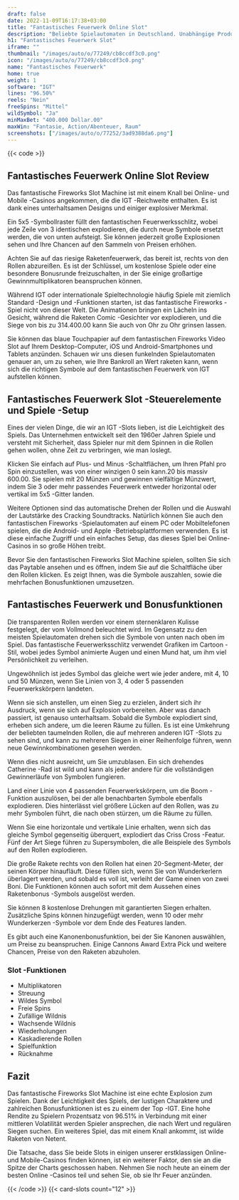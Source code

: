 ```yaml
---
draft: false
date: 2022-11-09T16:17:38+03:00
title: "Fantastisches Feuerwerk Online Slot"
description: "Beliebte Spielautomaten in Deutschland. Unabhängige Produktbewertungen und exklusive Anmeldeangebote. Jetzt spielen!"
h1: "Fantastisches Feuerwerk Slot"
iframe: ""
thumbnail: "/images/auto/o/77249/cb8ccdf3c0.png"
icon: "/images/auto/o/77249/cb8ccdf3c0.png"
name: "Fantastisches Feuerwerk"
home: true
weight: 1
software: "IGT"
lines: "96.50%"
reels: "Nein"
freeSpins: "Mittel"
wildSymbol: "Ja"
minMaxBet: "400.000 Dollar.00"
maxWin: "Fantasie, Action/Abenteuer, Raum"
screenshots: ["/images/auto/o/77252/3ad9388da6.png"]
---
```


{{< code >}}<h2>Fantastisches Feuerwerk Online Slot Review</h2><p>Das fantastische Fireworks Slot Machine ist mit einem Knall bei Online- und Mobile -Casinos angekommen, die die IGT -Reichweite enthalten. Es ist dank eines unterhaltsamen Designs und einiger explosiver Merkmal.</p><p>Ein 5x5 -Symbollraster füllt den fantastischen Feuerwerksschlitz, wobei jede Zeile von 3 identischen explodieren, die durch neue Symbole ersetzt werden, die von unten aufsteigt. Sie können jederzeit große Explosionen sehen und Ihre Chancen auf den Sammeln von Preisen erhöhen.</p><p>Achten Sie auf das riesige Raketenfeuerwerk, das bereit ist, rechts von den Rollen abzureißen. Es ist der Schlüssel, um kostenlose Spiele oder eine besondere Bonusrunde freizuschalten, in der Sie einige großartige Gewinnmultiplikatoren beanspruchen können.</p><p>Während IGT oder internationale Spieltechnologie häufig Spiele mit ziemlich Standard -Design und -Funktionen starten, ist das fantastische Fireworks -Spiel nicht von dieser Welt. Die Animationen bringen ein Lächeln ins Gesicht, während die Raketen Comic -Gesichter vor explodieren, und die Siege von bis zu 314.400.00 kann Sie auch von Ohr zu Ohr grinsen lassen.</p><p>Sie können das blaue Touchpapier auf dem fantastischen Fireworks Video Slot auf Ihrem Desktop-Computer, iOS und Android-Smartphones und Tablets anzünden. Schauen wir uns diesen funkelnden Spielautomaten genauer an, um zu sehen, wie Ihre Bankroll an Wert raketen kann, wenn sich die richtigen Symbole auf dem fantastischen Feuerwerk von IGT aufstellen können.</p><h2>Fantastisches Feuerwerk Slot -Steuerelemente und Spiele -Setup</h2><p>Eines der vielen Dinge, die wir an IGT -Slots lieben, ist die Leichtigkeit des Spiels. Das Unternehmen entwickelt seit den 1960er Jahren Spiele und versteht mit Sicherheit, dass Spieler nur mit dem Spinnen in die Rollen gehen wollen, ohne Zeit zu verbringen, wie man loslegt.</p><p>Klicken Sie einfach auf Plus- und Minus -Schaltflächen, um Ihren Pfahl pro Spin einzustellen, was von einer winzigen 0 sein kann.20 bis massiv 600.00. Sie spielen mit 20 Münzen und gewinnen vielfältige Münzwert, indem Sie 3 oder mehr passendes Feuerwerk entweder horizontal oder vertikal im 5x5 -Gitter landen.</p><p>Weitere Optionen sind das automatische Drehen der Rollen und die Auswahl der Lautstärke des Cracking Soundtracks. Natürlich können Sie auch den fantastischen Fireworks -Spielautomaten auf einem PC oder Mobiltelefonen spielen, die die Android- und Apple -Betriebsplattformen verwenden. Es ist diese einfache Zugriff und ein einfaches Setup, das dieses Spiel bei Online-Casinos in so große Höhen treibt.</p><p>Bevor Sie den fantastischen Fireworks Slot Machine spielen, sollten Sie sich das Paytable ansehen und es öffnen, indem Sie auf die Schaltfläche über den Rollen klicken. Es zeigt Ihnen, was die Symbole auszahlen, sowie die mehrfachen Bonusfunktionen umzusetzen.</p><h2>Fantastisches Feuerwerk und Bonusfunktionen</h2><p>Die transparenten Rollen werden vor einem sternenklaren Kulisse festgelegt, der vom Vollmond beleuchtet wird. Im Gegensatz zu den meisten Spielautomaten drehen sich die Symbole von unten nach oben im Spiel. Das fantastische Feuerwerksschlitz verwendet Grafiken im Cartoon -Stil, wobei jedes Symbol animierte Augen und einen Mund hat, um ihm viel Persönlichkeit zu verleihen.</p><p>Ungewöhnlich ist jedes Symbol das gleiche wert wie jeder andere, mit 4, 10 und 50 Münzen, wenn Sie Linien von 3, 4 oder 5 passenden Feuerwerkskörpern landeten.</p><p>Wenn sie sich anstellen, um einen Sieg zu erzielen, ändert sich ihr Ausdruck, wenn sie sich auf Explosion vorbereiten. Aber was danach passiert, ist genauso unterhaltsam. Sobald die Symbole explodiert sind, erheben sich andere, um die leeren Räume zu füllen. Es ist eine Umkehrung der beliebten taumelnden Rollen, die auf mehreren anderen IGT -Slots zu sehen sind, und kann zu mehreren Siegen in einer Reihenfolge führen, wenn neue Gewinnkombinationen gesehen werden.</p><p>Wenn dies nicht ausreicht, um Sie umzublasen. Ein sich drehendes Catherine -Rad ist wild und kann als jeder andere für die vollständigen Gewinnerläufe von Symbolen fungieren.</p><p>Land einer Linie von 4 passenden Feuerwerkskörpern, um die Boom -Funktion auszulösen, bei der alle benachbarten Symbole ebenfalls explodieren. Dies hinterlässt viel größere Lücken auf den Rollen, was zu mehr Symbolen führt, die nach oben stürzen, um die Räume zu füllen.</p><p>Wenn Sie eine horizontale und vertikale Linie erhalten, wenn sich das gleiche Symbol gegenseitig überquert, explodiert das Criss Cross -Featur. Fünf der Art Siege führen zu Supersymbolen, die alle Beispiele des Symbols auf den Rollen explodieren.</p><p>Die große Rakete rechts von den Rollen hat einen 20-Segment-Meter, der seinen Körper hinaufläuft. Diese füllen sich, wenn Sie von Wunderkerlern überlagert werden, und sobald es voll ist, verleiht der Game einen von zwei Boni. Die Funktionen können auch sofort mit dem Aussehen eines Raketenbonus -Symbols ausgelöst werden.</p><p>Sie können 8 kostenlose Drehungen mit garantierten Siegen erhalten. Zusätzliche Spins können hinzugefügt werden, wenn 10 oder mehr Wunderkerzen -Symbole vor dem Ende des Features landen.</p><p>Es gibt auch eine Kanonenbonusfunktion, bei der Sie Kanonen auswählen, um Preise zu beanspruchen. Einige Cannons Award Extra Pick und weitere Chancen, Preise von den Raketen abzuholen.</p><h3>
Slot -Funktionen</h3><ul>
<li></span>
Multiplikatoren</li>
<li></span>
Streuung</li>
<li></span>
Wildes Symbol</li>
<li></span>
Freie Spins</li>
<li></span>
Zufällige Wildnis</li>
<li></span>
Wachsende Wildnis</li>
<li></span>
Wiederholungen</li>
<li></span>
Kaskadierende Rollen</li>
<li></span>
Spielfunktion</li>
<li></span>
Rücknahme</li></ul><h2>Fazit</h2><p>Das fantastische Fireworks Slot Machine ist eine echte Explosion zum Spielen. Dank der Leichtigkeit des Spiels, der lustigen Charaktere und zahlreichen Bonusfunktionen ist es zu einem der Top -IGT. Eine hohe Rendite zu Spielern Prozentsatz von 96.51% in Verbindung mit einer mittleren Volatilität werden Spieler ansprechen, die nach Wert und regulären Siegen suchen. Ein weiteres Spiel, das mit einem Knall ankommt, ist wilde Raketen von Netent.</p><p>Die Tatsache, dass Sie beide Slots in einigen unserer erstklassigen Online- und Mobile-Casinos finden können, ist ein weiterer Faktor, den sie an die Spitze der Charts geschossen haben. Nehmen Sie noch heute an einem der besten Online -Casinos teil und sehen Sie, ob sie Ihr Feuer anzünden.</p>{{< /code >}}
 {{< card-slots count="12" >}}